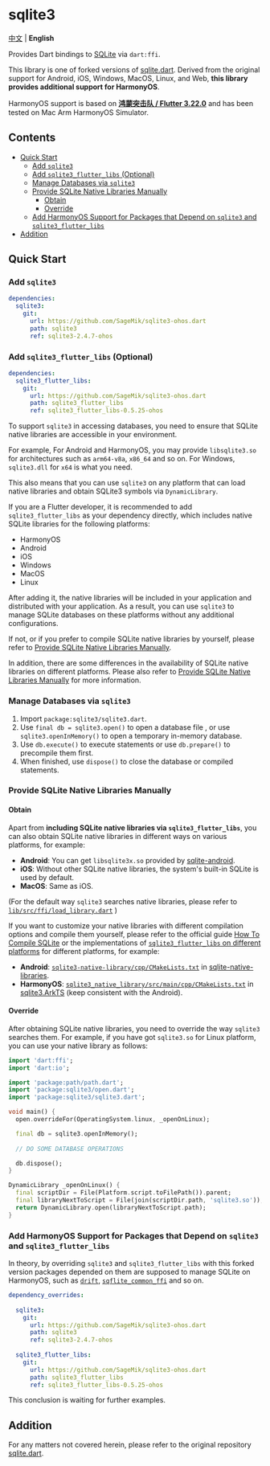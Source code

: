 # sqlite3

[中文](README.md) | **English**

Provides Dart bindings to [SQLite](https://www.sqlite.org/index.html) via `dart:ffi`.

This library is one of forked versions of [sqlite.dart](https://github.com/simolus3/sqlite3.dart). Derived from the original support for Android, iOS, Windows, MacOS, Linux, and Web, **this library provides additional support for HarmonyOS**.

HarmonyOS support is based on **[鸿蒙突击队 / Flutter 3.22.0](https://gitee.com/harmonycommando_flutter/flutter/tree/oh-3.22.0)** and has been tested on Mac Arm HarmonyOS Simulator.

## Contents

- [Quick Start](#quick-start)
  - [Add `sqlite3`](#add-sqlite3)
  - [Add `sqlite3_flutter_libs` (Optional)](#add-sqlite3_flutter_libs-optional)
  - [Manage Databases via `sqlite3`](#manage-databases-via-sqlite3)
  - [Provide SQLite Native Libraries Manually](#provide-sqlite-native-libraries-manually)
    - [Obtain](#obtain)
    - [Override](#override)
  - [Add HarmonyOS Support for Packages that Depend on `sqlite3` and `sqlite3_flutter_libs`](#add-harmonyos-support-for-packages-that-depend-on-sqlite3-and-sqlite3_flutter_libs)
- [Addition](#addition)

## Quick Start

### Add `sqlite3`

```yaml
dependencies:
  sqlite3:
    git:
      url: https://github.com/SageMik/sqlite3-ohos.dart
      path: sqlite3
      ref: sqlite3-2.4.7-ohos
```

### Add `sqlite3_flutter_libs` (Optional)

```yaml
dependencies:
  sqlite3_flutter_libs:
    git:
      url: https://github.com/SageMik/sqlite3-ohos.dart
      path: sqlite3_flutter_libs
      ref: sqlite3_flutter_libs-0.5.25-ohos
```

To support `sqlite3` in accessing databases, you need to ensure that SQLite native libraries are accessible in your environment.

For example, For Android and HarmonyOS, you may provide `libsqlite3.so` for architectures such as `arm64-v8a`, `x86_64` and so on. For Windows, `sqlite3.dll` for `x64` is what you need.

This also means that you can use `sqlite3` on any platform that can load native libraries and obtain SQLite3 symbols via `DynamicLibrary`.

If you are a Flutter developer, it is recommended to add `sqlite3_flutter_libs` as your dependency directly, which includes native SQLite libraries for the following platforms:

- HarmonyOS
- Android
- iOS
- Windows
- MacOS
- Linux

After adding it, the native libraries will be included in your application and distributed with your application. As a result, you can use `sqlite3` to manage SQLite databases on these platforms without any additional configurations.

If not, or if you prefer to compile SQLite native libraries by yourself, please refer to [Provide SQLite Native Libraries Manually](#Provide-SQLite-Native-Libraries-Manually).

In addition, there are some differences in the availability of SQLite native libraries on different platforms. Please also refer to [Provide SQLite Native Libraries Manually](#Provide-SQLite-Native-Libraries-Manually) for more information.

### Manage Databases via `sqlite3`

1. Import `package:sqlite3/sqlite3.dart`.
2. Use `final db = sqlite3.open()` to open a database file , or use `sqlite3.openInMemory()` to open a temporary in-memory database.
3. Use `db.execute()` to execute statements or use `db.prepare()` to precompile them first.
4. When finished, use `dispose()` to close the database or compiled statements.

### Provide SQLite Native Libraries Manually

#### Obtain

Apart from **including SQLite native libraries via `sqlite3_flutter_libs`**, you can also obtain SQLite native libraries in different ways on various platforms, for example:

- **Android**: You can get `libsqlite3x.so` provided by [sqlite-android](https://github.com/requery/sqlite-android).
- **iOS**: Without other SQLite native libraries, the system's built-in SQLite is used by default.
- **MacOS**: Same as iOS.

(For the default way `sqlite3` searches native libraries, please refer to [`lib/src/ffi/load_library.dart`](lib/src/ffi/load_library.dart) )

If you want to customize your native libraries with different compilation options and compile them yourself, please refer to the official guide [How To Compile SQLite](https://sqlite.org/howtocompile.html) or the implementations of [`sqlite3_flutter_libs` on different platforms](../sqlite3_flutter_libs) for different platforms, for example:

- **Android**: [`sqlite3-native-library/cpp/CMakeLists.txt`](https://github.com/simolus3/sqlite-native-libraries/blob/master/sqlite3-native-library/cpp/CMakeLists.txt) in [sqlite-native-libraries](https://github.com/simolus3/sqlite-native-libraries).
- **HarmonyOS**: [`sqlite3_native_library/src/main/cpp/CMakeLists.txt`](https://github.com/SageMik/sqlite3.ArkTS/blob/main/sqlite3_native_library/src/main/cpp/CMakeLists.txt) in [sqlite3.ArkTS](https://github.com/SageMik/sqlite3.ArkTS) (keep consistent with the Android).

#### Override

After obtaining SQLite native libraries, you need to override the way `sqlite3` searches them. For example, if you have got `sqlite3.so` for Linux platform, you can use your native library as follows:

```dart
import 'dart:ffi';
import 'dart:io';

import 'package:path/path.dart';
import 'package:sqlite3/open.dart';
import 'package:sqlite3/sqlite3.dart';

void main() {
  open.overrideFor(OperatingSystem.linux, _openOnLinux);

  final db = sqlite3.openInMemory();
  
  // DO SOME DATABASE OPERATIONS

  db.dispose();
}

DynamicLibrary _openOnLinux() {
  final scriptDir = File(Platform.script.toFilePath()).parent;
  final libraryNextToScript = File(join(scriptDir.path, 'sqlite3.so'));
  return DynamicLibrary.open(libraryNextToScript.path);
}
```

### Add HarmonyOS Support for Packages that Depend on `sqlite3` and `sqlite3_flutter_libs`

In theory, by overriding `sqlite3` and `sqlite3_flutter_libs` with this forked version packages depended on them are supposed to manage SQLite on HarmonyOS, such as [`drift`](https://github.com/simolus3/drift), [`sqflite_common_ffi`](https://github.com/tekartik/sqflite/tree/master/sqflite_common_ffi) and so on.

```yaml
dependency_overrides:
  
  sqlite3:
    git:
      url: https://github.com/SageMik/sqlite3-ohos.dart
      path: sqlite3
      ref: sqlite3-2.4.7-ohos
  
  sqlite3_flutter_libs:
    git:
      url: https://github.com/SageMik/sqlite3-ohos.dart
      path: sqlite3_flutter_libs
      ref: sqlite3_flutter_libs-0.5.25-ohos
```

This conclusion is waiting for further examples.

## Addition

For any matters not covered herein, please refer to the original repository [sqlite.dart](https://github.com/simolus3/sqlite3.dart).
